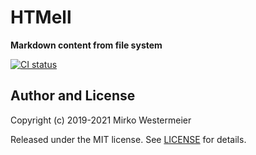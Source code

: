 # HTMell

**Markdown content from file system**

[![CI status](https://github.com/memowe/HTMell/actions/workflows/haskell.yml/badge.svg)](https://github.com/memowe/HTMell/actions)

## Author and License

Copyright (c) 2019-2021 Mirko Westermeier

Released under the MIT license. See [LICENSE](LICENSE) for details.
